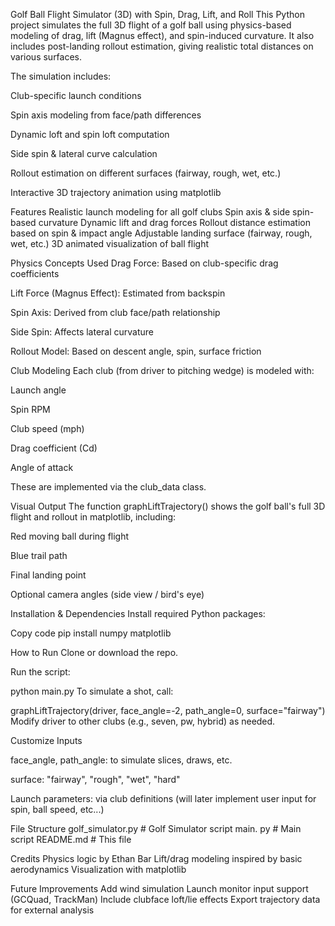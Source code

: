 Golf Ball Flight Simulator (3D) with Spin, Drag, Lift, and Roll
This Python project simulates the full 3D flight of a golf ball using physics-based modeling of drag, lift (Magnus effect), and spin-induced curvature. It also includes post-landing rollout estimation, giving realistic total distances on various surfaces.

The simulation includes:

Club-specific launch conditions

Spin axis modeling from face/path differences

Dynamic loft and spin loft computation

Side spin & lateral curve calculation

Rollout estimation on different surfaces (fairway, rough, wet, etc.)

Interactive 3D trajectory animation using matplotlib

Features
Realistic launch modeling for all golf clubs
Spin axis & side spin-based curvature
Dynamic lift and drag forces
Rollout distance estimation based on spin & impact angle
Adjustable landing surface (fairway, rough, wet, etc.)
3D animated visualization of ball flight

Physics Concepts Used
Drag Force: Based on club-specific drag coefficients

Lift Force (Magnus Effect): Estimated from backspin

Spin Axis: Derived from club face/path relationship

Side Spin: Affects lateral curvature

Rollout Model: Based on descent angle, spin, surface friction

Club Modeling
Each club (from driver to pitching wedge) is modeled with:

Launch angle

Spin RPM

Club speed (mph)

Drag coefficient (Cd)

Angle of attack

These are implemented via the club_data class.

Visual Output
The function graphLiftTrajectory() shows the golf ball's full 3D flight and rollout in matplotlib, including:

Red moving ball during flight

Blue trail path

Final landing point

Optional camera angles (side view / bird's eye)

Installation & Dependencies
Install required Python packages:

Copy code
pip install numpy matplotlib

How to Run
Clone or download the repo.

Run the script:

python main.py
To simulate a shot, call:

graphLiftTrajectory(driver, face_angle=-2, path_angle=0, surface="fairway")
Modify driver to other clubs (e.g., seven, pw, hybrid) as needed.

Customize Inputs

face_angle, path_angle: to simulate slices, draws, etc.

surface: "fairway", "rough", "wet", "hard"

Launch parameters: via club definitions (will later implement user input for spin, ball speed, etc...)

File Structure
golf_simulator.py        # Golf Simulator script
main. py                 # Main script
README.md                # This file

Credits
Physics logic by Ethan Bar
Lift/drag modeling inspired by basic aerodynamics
Visualization with matplotlib

Future Improvements
Add wind simulation
Launch monitor input support (GCQuad, TrackMan)
Include clubface loft/lie effects
Export trajectory data for external analysis
